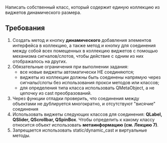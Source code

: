 Написать собственный класс, который содержит единую коллекцию из виджетов динамического размера.

## Требования

1. Создать метод и кнопку **динамического** добавления элементов интерфейса в коллекцию, а также метод и кнопку для соединения между собой всех помещенных в коллекцию виджетов с помощью механизма сигналов/слотов, чтобы действие с одним из них отображалось на других.
2. Обязательные ограничения при выполнении задания:
	- все новые виджеты автоматически НЕ соединяются;
	- виджеты из коллекции должны быть соединены напрямую через сигналы/слоты без использования прокси методов или классов;
	- для определения типа класса использовать QMetaObject, а не цепочку из cast преобразований.
3. Через функции отладки проверить, что соединения между объектами не дублируется многократно, и отсутствуют "висячие" соединения
4. Использовать виджеты следующих классов для соединения: **QLabel, QSlider, QScrollbar, QSpinBox**. Чтобы определить к какому классу относится объект использовать **метаинформацию (см. Лекцию 7)**. 
5. Запрещается использовать static/dynamic_cast и виртуальные методы.